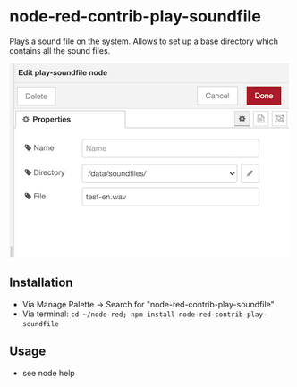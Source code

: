 # node-red-contrib-play-soundfile

Plays a sound file on the system. Allows to set up a base directory which contains all the sound files.

![config](docs/config.png)

## Installation

* Via Manage Palette -> Search for "node-red-contrib-play-soundfile"
* Via terminal: `cd ~/node-red; npm install node-red-contrib-play-soundfile`

## Usage

* see node help
